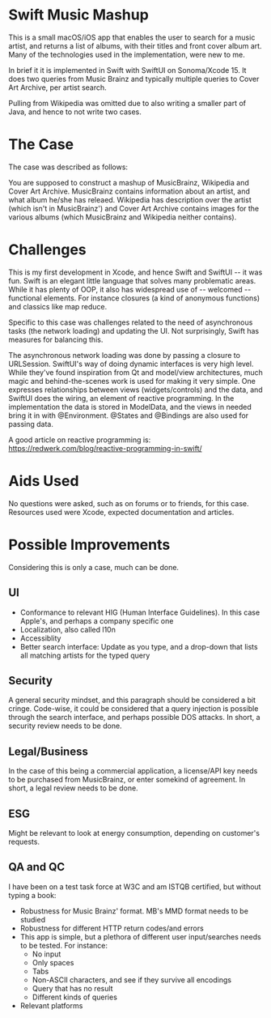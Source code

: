 
# Swift Music Mashup

This is a small macOS/iOS app that enables the user to search for a music artist, and returns a list of albums, with their titles and front cover album art. Many of the technologies used in the implementation, were new to me.

In brief it it is implemented in Swift with SwiftUI on Sonoma/Xcode 15. It does two queries from Music Brainz and typically multiple queries to Cover Art Archive, per artist search.

Pulling from Wikipedia was omitted due to also writing a smaller part of Java, and hence to not write two cases.

# The Case
The case was described as follows:

You are supposed to construct a mashup of MusicBrainz, Wikipedia and Cover Art Archive. MusicBrainz contains information about an artist, and what album he/she has releaed. Wikipedia has  description over the artist (which isn't in MusicBrainz') and Cover Art Archive contains images for the various albums (which MusicBrainz and Wikipedia neither contains).

# Challenges

This is my first development in Xcode, and hence Swift and SwiftUI -- it was fun. Swift is an elegant little language that solves many problematic areas. While it has plenty of OOP, it also has widespread use of -- welcomed -- functional elements. For instance closures (a kind of anonymous functions) and classics like map reduce.

Specific to this case was challenges related to the need of asynchronous tasks (the network loading) and updating the UI. Not surprisingly, Swift has measures for balancing this.

The asynchronous network loading was done by passing a closure to URLSession. SwiftUI's way of doing dynamic interfaces is very high level. While they've found inspiration from Qt and model/view architectures, much magic and behind-the-scenes work is used for making it very simple. One expresses relationships between views (widgets/controls) and the data, and SwiftUI does the wiring, an element of reactive programming. In the implementation the data is stored in ModelData, and the views in needed bring it in with @Environment. @States and @Bindings are also used for passing data.

A good article on reactive programming is: <https://redwerk.com/blog/reactive-programming-in-swift/>

# Aids Used

No questions were asked, such as on forums or to friends, for this case. Resources used were Xcode, expected documentation and articles.
 
# Possible Improvements

Considering this is only a case, much can be done.

## UI

* Conformance to relevant HIG (Human Interface Guidelines). In this case Apple's, and perhaps a company specific one
* Localization, also called l10n
* Accessiblity
* Better search interface: Update as you type, and a drop-down that lists all matching artists for the typed query

## Security

A general security mindset, and this paragraph should be considered a bit cringe. Code-wise, it could be considered that a query injection is possible through the search interface, and perhaps possible DOS attacks. In short, a security review needs to be done.

## Legal/Business

In the case of this being a commercial application, a license/API key needs to be purchased from MusicBrainz, or enter somekind of agreement. In short, a legal review needs to be done.

## ESG
Might be relevant to look at energy consumption, depending on customer's requests.

## QA and QC

I have been on a test task force at W3C and am ISTQB certified, but without typing a book:

* Robustness for Music Brainz' format. MB's MMD format needs to be studied
* Robustness for different HTTP return codes/and errors
* This app is simple, but a plethora of different user input/searches needs to be tested. For instance:
    - No input
    - Only spaces
    - Tabs
    - Non-ASCII characters, and see if they survive all encodings
    - Query that has no result
    - Different kinds of queries
* Relevant platforms
